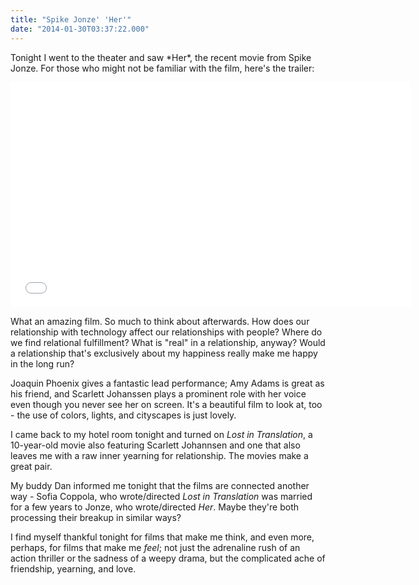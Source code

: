 ```yaml
---
title: "Spike Jonze' 'Her'"
date: "2014-01-30T03:37:22.000"
---
```


Tonight I went to the theater and saw \*Her\*, the recent movie from Spike Jonze. For those who might not be familiar with the film, here's the trailer:

<iframe width="640" height="360" src="//www.youtube.com/embed/ne6p6MfLBxc" frameborder="0" allowfullscreen></iframe>

What an amazing film. So much to think about afterwards. How does our relationship with technology affect our relationships with people? Where do we find relational fulfillment? What is "real" in a relationship, anyway? Would a relationship that's exclusively about my happiness really make me happy in the long run?

Joaquin Phoenix gives a fantastic lead performance; Amy Adams is great as his friend, and Scarlett Johanssen plays a prominent role with her voice even though you never see her on screen. It's a beautiful film to look at, too - the use of colors, lights, and cityscapes is just lovely.

I came back to my hotel room tonight and turned on _Lost in Translation_, a 10-year-old movie also featuring Scarlett Johannsen and one that also leaves me with a raw inner yearning for relationship. The movies make a great pair.

My buddy Dan informed me tonight that the films are connected another way - Sofia Coppola, who wrote/directed _Lost in Translation_ was married for a few years to Jonze, who wrote/directed _Her_. Maybe they're both processing their breakup in similar ways?

I find myself thankful tonight for films that make me think, and even more, perhaps, for films that make me _feel_; not just the adrenaline rush of an action thriller or the sadness of a weepy drama, but the complicated ache of friendship, yearning, and love.
